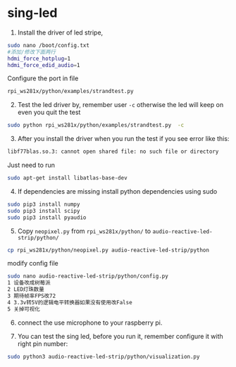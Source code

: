 # sing-led

1) Install the driver of led stripe,
```bash
sudo nano /boot/config.txt
#添加/修改下面两行
hdmi_force_hotplug=1
hdmi_force_edid_audio=1 
```

Configure the port in file
```bash
rpi_ws281x/python/examples/strandtest.py 
```
2) Test the led driver by, remember user `-c` otherwise the led will keep on even you quit the test
```bash
sudo python rpi_ws281x/python/examples/strandtest.py  -c
```
3) After you install the driver when you run the test if you see error like this:
```bash
libf77blas.so.3: cannot open shared file: no such file or directory 
```
Just need to run
```bash
sudo apt-get install libatlas-base-dev
```

4) If dependencies are missing install python dependencies using sudo
```bash
sudo pip3 install numpy
sudo pip3 install scipy
sudo pip3 install pyaudio
```
5) Copy `neopixel.py` from `rpi_ws281x/python/` to `audio-reactive-led-strip/python/`
```bash
cp rpi_ws281x/python/neopixel.py audio-reactive-led-strip/python
```
modify config file
```bash
sudo nano audio-reactive-led-strip/python/config.py
1 设备改成树莓派
2 LED灯珠数量
3 期待帧率FPS改72
4 3.3v转5V的逻辑电平转换器如果没有使用改False
5 关掉可视化
```
6) connect the use microphone to your raspberry pi.

7) You can test the sing led, before you run it, remember configure it with right pin number:
```bash
sudo python3 audio-reactive-led-strip/python/visualization.py
```
